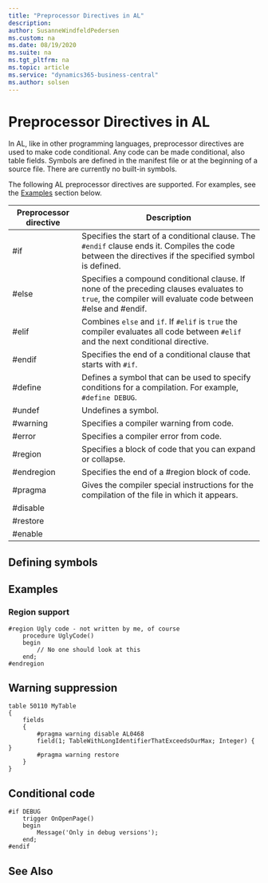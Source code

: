 ```yaml
---
title: "Preprocessor Directives in AL"
description: 
author: SusanneWindfeldPedersen
ms.custom: na
ms.date: 08/19/2020
ms.suite: na
ms.tgt_pltfrm: na
ms.topic: article
ms.service: "dynamics365-business-central"
ms.author: solsen
---
```


# Preprocessor Directives in AL

In AL, like in other programming languages, preprocessor directives are used to make code conditional. Any code can be made conditional, also table fields. Symbols are defined in the manifest file or at the beginning of a source file. There are currently no built-in symbols.

<!-- There is a server side check-in that create ParseOptions from manifest and it when parsing up syntax trees. -->

The following AL preprocessor directives are supported. For examples, see the [Examples](devenv-directives-in-al-md#Examples) section below.

|Preprocessor directive |Description |
|-----------------------|------------|
|#if                    | Specifies the start of a conditional clause. The `#endif` clause ends it. Compiles the code between the directives if the specified symbol is defined. |
|#else                  | Specifies a compound conditional clause. If none of the preceding clauses evaluates to `true`, the compiler will evaluate code between #else and #endif. |
|#elif                  | Combines `else` and `if`. If `#elif` is `true` the compiler evaluates all code between `#elif` and the next conditional directive.|
|#endif                 | Specifies the end of a conditional clause that starts with `#if`. |
|#define                | Defines a symbol that can be used to specify conditions for a compilation. For example, `#define DEBUG`. |
|#undef                 | Undefines a symbol.  |
|#warning               | Specifies a compiler warning from code.  |
|#error                 | Specifies a compiler error from code. |
|#region                | Specifies a block of code that you can expand or collapse. |
|#endregion             | Specifies the end of a #region block of code. |
|#pragma                | Gives the compiler special instructions for the compilation of the file in which it appears. |
|#disable               |  |
|#restore               |  |
|#enable                |  |

## Defining symbols

## Examples

### Region support

```
#region Ugly code - not written by me, of course
    procedure UglyCode()
    begin
        // No one should look at this
    end;
#endregion
```

## Warning suppression

```
table 50110 MyTable
{
    fields
    {
        #pragma warning disable AL0468
        field(1; TableWithLongIdentifierThatExceedsOurMax; Integer) { }
        #pragma warning restore
    }
}

```

## Conditional code

```
#if DEBUG
    trigger OnOpenPage()
    begin
        Message('Only in debug versions');
    end;
#endif

```

## See Also
